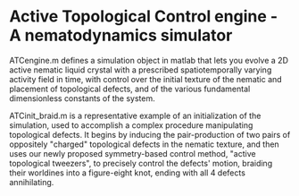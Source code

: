# Active Topological Control engine - A nematodynamics simulator

ATCengine.m defines a simulation object in matlab that lets you evolve a 2D active nematic liquid crystal with a prescribed spatiotemporally varying activity field in time, with control over the initial texture of the nematic and placement of topological defects, and of the various fundamental dimensionless constants of the system.

ATCinit_braid.m is a representative example of an initialization of the simulation, used to accomplish a complex procedure manipulating topological defects. It begins by inducing the pair-production of two pairs of oppositely "charged" topological defects in the nematic texture, and then uses our newly proposed symmetry-based control method, "active topological tweezers", to precisely control the defects' motion, braiding their worldines into a figure-eight knot, ending with all 4 defects annihilating.

